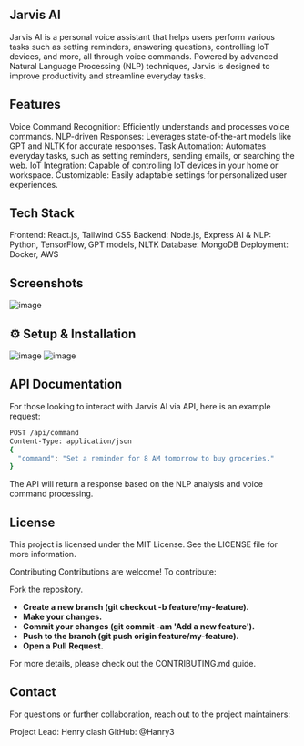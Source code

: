 ## Jarvis AI
Jarvis AI is a personal voice assistant that helps users perform various tasks such as setting reminders, answering questions, controlling IoT devices, and more, all through voice commands. Powered by advanced Natural Language Processing (NLP) techniques, Jarvis is designed to improve productivity and streamline everyday tasks.

## Features
Voice Command Recognition: Efficiently understands and processes voice commands.
NLP-driven Responses: Leverages state-of-the-art models like GPT and NLTK for accurate responses.
Task Automation: Automates everyday tasks, such as setting reminders, sending emails, or searching the web.
IoT Integration: Capable of controlling IoT devices in your home or workspace.
Customizable: Easily adaptable settings for personalized user experiences.

## Tech Stack
Frontend: React.js, Tailwind CSS
Backend: Node.js, Express
AI & NLP: Python, TensorFlow, GPT models, NLTK
Database: MongoDB
Deployment: Docker, AWS

## Screenshots
![image](https://github.com/user-attachments/assets/d663ca30-ab5e-4c4c-a1f2-ee6d1718c99e)

## ⚙️ Setup & Installation
![image](https://github.com/user-attachments/assets/5afcee57-1be4-4b28-bc2c-c215106ae1fc)
![image](https://github.com/user-attachments/assets/de73be1d-9624-4d13-9e19-256e0d39c655)

## API Documentation
For those looking to interact with Jarvis AI via API, here is an example request:
```bash
POST /api/command
Content-Type: application/json
{
  "command": "Set a reminder for 8 AM tomorrow to buy groceries."
}
```
The API will return a response based on the NLP analysis and voice command processing.

## License
This project is licensed under the MIT License. See the LICENSE file for more information.

Contributing
Contributions are welcome! To contribute:

Fork the repository.
- **Create a new branch (git checkout -b feature/my-feature).**
- **Make your changes.**
- **Commit your changes (git commit -am 'Add a new feature').**
- **Push to the branch (git push origin feature/my-feature).**
- **Open a Pull Request.**

For more details, please check out the CONTRIBUTING.md guide.

## Contact
For questions or further collaboration, reach out to the project maintainers:

Project Lead: Henry clash
GitHub: @Hanry3
